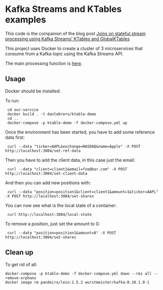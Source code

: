 # Kafka Streams and KTables examples

This code is the companion of the blog post [Joins on stateful stream processing using Kafka Streams' KTables and GlobalKTables](http://danlebrero.com/2017/05/07/kafka-streams-ktable-globalktable-joining-reference-data/)

This project uses Docker to create a cluster of 3 microservices that consume from a Kafka topic using the
Kafka Streams API.

The main processing function is [here](our-service/src/our_service/kafka_streams.clj#L146).

## Usage

Docker should be installed.

To run:

     cd our-service
     docker build . -t danlebrero/ktable-demo
     cd ..
     docker-compose -p ktable-demo -f docker-compose.yml up
     
Once the environment has been started, you have to add some reference data first:

     curl --data "ticker=AAPL&exchange=NASDAQ&name=Apple" -X POST http://localhost:3004/set-ref-data


Then you have to add the client data, in this case just the email:

     curl --data "client=client1&email=foo@bar.com" -X POST http://localhost:3004/set-client-data

And then you can add new positions with:

     curl --data "position=position1&client=client1&amount=1&ticker=AAPL" -X POST http://localhost:3004/set-shares

You can now see what is the local state of a container:

     curl http://localhost:3004/local-state  

To remove a position, just set the amount to 0:

     curl --data "position=position1&amount=0" -X POST http://localhost:3004/set-shares
     
## Clean up

To get rid of all:

    docker-compose -p ktable-demo -f docker-compose.yml down --rmi all --remove-orphans
    docker image rm pandeiro/lein:2.5.2 wurstmeister/kafka:0.10.1.0-1
    
    
    
